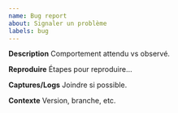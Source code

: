 ```yaml
---
name: Bug report
about: Signaler un problème
labels: bug
---
```


**Description**
Comportement attendu vs observé.

**Reproduire**
Étapes pour reproduire…

**Captures/Logs**
Joindre si possible.

**Contexte**
Version, branche, etc.
